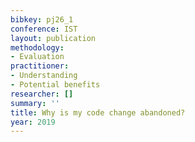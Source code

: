 ```yaml
---
bibkey: pj26_1
conference: IST
layout: publication
methodology:
- Evaluation
practitioner:
- Understanding
- Potential benefits
researcher: []
summary: ''
title: Why is my code change abandoned?
year: 2019
---
```

